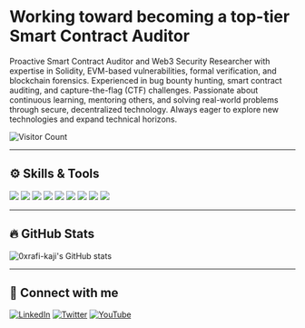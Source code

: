 # Working toward becoming a top-tier Smart Contract Auditor

Proactive Smart Contract Auditor and Web3 Security Researcher with expertise in Solidity, EVM-based vulnerabilities, formal verification, and blockchain forensics. Experienced in bug bounty hunting, smart contract auditing, and capture-the-flag (CTF) challenges. Passionate about continuous learning, mentoring others, and solving real-world problems through secure, decentralized technology. Always eager to explore new technologies and expand technical horizons.

![Visitor Count](https://komarev.com/ghpvc/?username=0xrafi-kaji&style=flat-square)

---

## ⚙️ Skills & Tools
<p>
  <img src="https://img.shields.io/badge/Solidity-%23363636?style=flat&logo=solidity&logoColor=white"/>
  <img src="https://img.shields.io/badge/JavaScript-%23F7DF1E?style=flat&logo=javascript&logoColor=black"/>
  <img src="https://img.shields.io/badge/C-%2300599C?style=flat&logo=c&logoColor=white"/>
  <img src="https://img.shields.io/badge/Foundry-%23000000?style=flat&logo=ethereum&logoColor=white"/>
  <img src="https://img.shields.io/badge/Hardhat-%23000000?style=flat&logo=ethereum&logoColor=white"/>
  <img src="https://img.shields.io/badge/Ethers.js-%23000000?style=flat&logo=ethereum&logoColor=white"/>
  <img src="https://img.shields.io/badge/Linux-%23FCC624?style=flat&logo=linux&logoColor=black"/>
  <img src="https://img.shields.io/badge/Arch_Linux-1793D1?style=flat&logo=arch-linux&logoColor=white"/>
  <img src="https://img.shields.io/badge/VSCode-%23007ACC?style=flat&logo=visual-studio-code&logoColor=white"/>
</p>

---

## 🔥 GitHub Stats
![0xrafi-kaji's GitHub stats](https://github-readme-stats.vercel.app/api?username=0xrafi-kaji&show_icons=true&theme=radical)

---

## 📲 Connect with me
[![LinkedIn](https://img.shields.io/badge/-LinkedIn-0077B5?style=flat&logo=linkedin&logoColor=white)](https://linkedin.com/in/YOUR_USERNAME)
[![Twitter](https://img.shields.io/badge/-Twitter-1DA1F2?style=flat&logo=twitter&logoColor=white)](https://x.com/Rafi_Ackermann?s=09)
[![YouTube](https://img.shields.io/badge/-YouTube-FF0000?style=flat&logo=youtube&logoColor=white)](https://youtube.com/@YOUR_USERNAME)

<!-- Snake animation -->
<!-- 
![snake gif](https://github.com/0xrafi-kaji/0xrafi-kaji/blob/output/github-contribution-grid-snake.svg)
